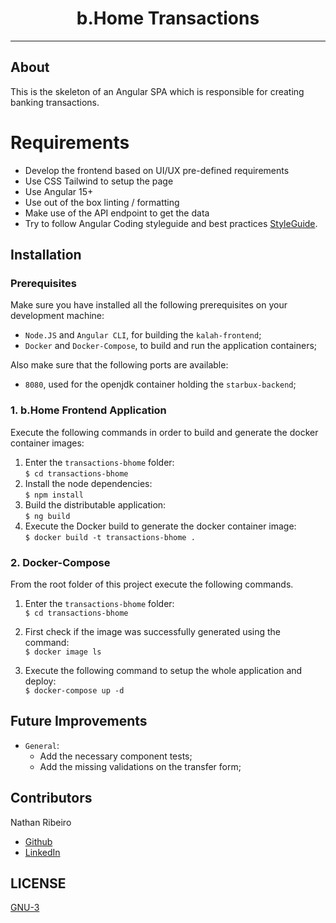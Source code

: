<div align="center">
<h1>b.Home Transactions</h1>
</div>

<hr />

## About
This is the skeleton of an Angular SPA which is responsible for creating banking transactions.

# Requirements
* Develop the frontend based on UI/UX pre-defined requirements
* Use CSS Tailwind to setup the page
* Use Angular 15+
* Use out of the box linting / formatting
* Make use of the API endpoint to get the data
* Try to follow Angular Coding styleguide and best practices [StyleGuide](https://angular.io/guide/styleguide).

## Installation
### Prerequisites
Make sure you have installed all the following prerequisites on your development machine:
* `Node.JS` and `Angular CLI`, for building the `kalah-frontend`;
* `Docker` and `Docker-Compose`, to build and run the application containers;

Also make sure that the following ports are available:
* `8080`, used for the openjdk container holding the `starbux-backend`;

### 1. b.Home Frontend Application
Execute the following commands in order to build and generate the docker container images:
1. Enter the `transactions-bhome` folder:  
``$ cd transactions-bhome ``  
2. Install the node dependencies:  
``$ npm install``  
3. Build the distributable application:  
``$ ng build``  
4. Execute the Docker build to generate the docker container image:  
``$ docker build -t transactions-bhome .``

### 2. Docker-Compose
From the root folder of this project execute the following commands.
1. Enter the `transactions-bhome` folder:  
``$ cd transactions-bhome ``  

2. First check if the image was successfully generated using the command:  
   ``$ docker image ls``

3. Execute the following command to setup the whole application and deploy:  
   ``$ docker-compose up -d``

## Future Improvements
* `General`:
    * Add the necessary component tests;
    * Add the missing validations on the transfer form;
    
## Contributors
Nathan Ribeiro
* [Github](https://github.com/nathanlogus)
* [LinkedIn](https://www.linkedin.com/in/nathanlogus/)

## LICENSE
[GNU-3](LICENSE)
